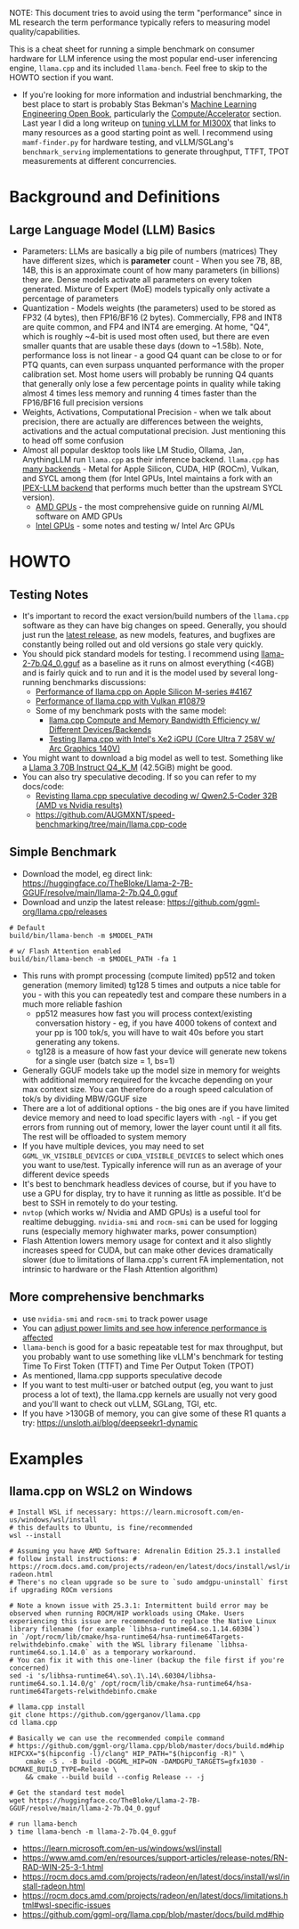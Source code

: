 NOTE: This document tries to avoid using the term "performance" since in ML research the term performance typically refers to measuring model quality/capabilities.

This is a cheat sheet for running a simple benchmark on consumer hardware for LLM inference using the most popular end-user inferencing engine, `llama.cpp` and its included `llama-bench`. Feel free to skip to the HOWTO section if you want.
- If you're looking for more information and industrial benchmarking, the best place to start is probably Stas Bekman's [Machine Learning Engineering Open Book](https://github.com/stas00/ml-engineering/), particularly the [Compute/Accelerator](https://github.com/stas00/ml-engineering/tree/master/compute/accelerator) section. Last year I did a long writeup on [tuning vLLM for MI300X](https://shisa.ai/posts/tuning-vllm-mi300x/) that links to many resources as a good starting point as well. I recommend using `mamf-finder.py` for hardware testing, and vLLM/SGLang's `benchmark_serving` implementations to generate throughput, TTFT, TPOT measurements at different concurrencies.

# Background and Definitions

## Large Language Model (LLM) Basics
- Parameters: LLMs are basically a big pile of numbers (matrices) They have different sizes, which is **parameter** count - When you see 7B, 8B, 14B, this is an approximate count of how many parameters (in billions) they are. Dense models activate all parameters on every token generated. Mixture of Expert (MoE) models typically only activate a percentage of parameters
- Quantization - Models weights (the parameters) used to be stored as FP32 (4 bytes), then FP16/BF16 (2 bytes). Commercially, FP8 and INT8 are quite common, and FP4 and INT4 are emerging. At home, "Q4", which is roughly ~4-bit is used most often used, but there are even smaller quants that are usable these days (down to ~1.58b). Note, performance loss is not linear - a good Q4 quant can be close to or for PTQ quants, can even surpass unquanted performance with the proper calibration set. Most home users will probably be running Q4 quants that generally only lose a few percentage points in quality while taking almost 4 times less memory and running 4 times faster than the FP16/BF16 full precision versions
- Weights, Activations, Computational Precision - when we talk about precision, there are actually are differences between the weights, activations and the actual computational precision. Just mentioning this to head off some confusion
- Almost all popular desktop tools like LM Studio, Ollama, Jan, AnythingLLM run `llama.cpp` as their inference backend. `llama.cpp` has [many backends](https://github.com/ggml-org/llama.cpp?tab=readme-ov-file#supported-backends) - Metal for Apple Silicon, CUDA, HIP (ROCm), Vulkan, and SYCL among them (for Intel GPUs, Intel maintains a fork with an [IPEX-LLM backend](https://github.com/intel/ipex-llm/blob/main/docs/mddocs/Quickstart/llama_cpp_quickstart.md) that performs much better than the upstream SYCL version).
	- [AMD GPUs](https://llm-tracker.info/howto/AMD-GPUs) - the most comprehensive guide on running AI/ML software on AMD GPUs
	- [Intel GPUs](https://llm-tracker.info/howto/Intel-GPUs) - some notes and testing w/ Intel Arc GPUs

# HOWTO
## Testing Notes
- It's important to record the exact version/build numbers of the `llama.cpp` software as they can have big changes on speed. Generally, you should just run the [latest release](https://github.com/ggml-org/llama.cpp/releases), as new models, features, and bugfixes are constantly being rolled out and old versions go stale very quickly.
- You should pick standard models for testing. I recommend using [llama-2-7b.Q4_0.gguf](https://huggingface.co/TheBloke/Llama-2-7B-GGUF#provided-files) as a baseline as it runs on almost everything (<4GB) and is fairly quick and to run and it is the model used by several long-running benchmarks discussions:
	- [Performance of llama.cpp on Apple Silicon M-series #4167](https://github.com/ggml-org/llama.cpp/discussions/4167)
	- [Performance of llama.cpp with Vulkan #10879](https://github.com/ggml-org/llama.cpp/discussions/10879)
	- Some of my benchmark posts with the same model:
		- [llama.cpp Compute and Memory Bandwidth Efficiency w/ Different Devices/Backends](https://www.reddit.com/r/LocalLLaMA/comments/1ghvwsj/llamacpp_compute_and_memory_bandwidth_efficiency/)
		- [Testing llama.cpp with Intel's Xe2 iGPU (Core Ultra 7 258V w/ Arc Graphics 140V) ](https://www.reddit.com/r/LocalLLaMA/comments/1gheslj/testing_llamacpp_with_intels_xe2_igpu_core_ultra/)
- You might want to download a big model as well to test. Something like a [Llama 3 70B Instruct Q4_K_M](https://huggingface.co/bartowski/Meta-Llama-3-70B-Instruct-GGUF#download-a-file-not-the-whole-branch-from-below) (42.5GiB) might be good.
- You can also try speculative decoding. If so you can refer to my docs/code:
	- [Revisting llama.cpp speculative decoding w/ Qwen2.5-Coder 32B (AMD vs Nvidia results)](https://www.reddit.com/r/LocalLLaMA/comments/1hqlug2/revisting_llamacpp_speculative_decoding_w/)
	- https://github.com/AUGMXNT/speed-benchmarking/tree/main/llama.cpp-code

## Simple Benchmark
* Download the model, eg direct link: https://huggingface.co/TheBloke/Llama-2-7B-GGUF/resolve/main/llama-2-7b.Q4_0.gguf
* Download and unzip the latest release: https://github.com/ggml-org/llama.cpp/releases
```
# Default
build/bin/llama-bench -m $MODEL_PATH

# w/ Flash Attention enabled
build/bin/llama-bench -m $MODEL_PATH -fa 1
```
- This runs with prompt processing (compute limited) pp512 and token generation (memory limited) tg128 5 times and outputs a nice table for you - with this you can repeatedly test and compare these numbers in a much more reliable fashion
	- pp512 measures how fast you will process context/existing conversation history - eg, if you have 4000 tokens of context and your pp is 100 tok/s, you will have to wait 40s before you start generating any tokens.
	- tg128 is a measure of how fast your device will generate new tokens for a single user (batch size = 1, bs=1)
- Generally GGUF models take up the model size in memory for weights with additional memory required for the kvcache depending on your max context size. You can therefore do a rough speed calculation of tok/s by dividing MBW/GGUF size
- There are a lot of additional options - the big ones are if you have limited device memory and need to load specific layers with `-ngl` - if you get errors from running out of memory, lower the layer count until it all fits. The rest will be offloaded to system memory
- If you have multiple devices, you may need to set `GGML_VK_VISIBLE_DEVICES` or `CUDA_VISIBLE_DEVICES` to select which ones you want to use/test. Typically inference will run as an average of your different device speeds
- It's best to benchmark headless devices of course, but if you have to use a GPU for display, try to have it running as little as possible. It'd be best to SSH in remotely to do your testing.
- `nvtop` (which works w/ Nvidia and AMD GPUs) is a useful tool for realtime debugging. `nvidia-smi` and `rocm-smi` can be used for logging runs (especially memory highwater marks, power consumption)
- Flash Attention lowers memory usage for context and it also slightly increases speed for CUDA, but can make other devices dramatically slower (due to limitations of llama.cpp's current FA implementation, not intrinsic to hardware or the Flash Attention algorithm)

## More comprehensive benchmarks
- use `nvidia-smi` and `rocm-smi` to track power usage
- You can [adjust power limits and see how inference performance is affected](https://www.reddit.com/r/LocalLLaMA/comments/1hg6qrd/relative_performance_in_llamacpp_when_adjusting/)
- `llama-bench` is good for a basic repeatable test for max throughput, but you probably want to use something like vLLM's benchmark for testing Time To First Token (TTFT) and Time Per Output Token (TPOT)
- As mentioned, llama.cpp supports speculative decode
- If you want to test multi-user or batched output (eg, you want to just process a lot of text), the llama.cpp kernels are usually not very good and you'll want to check out vLLM, SGLang, TGI, etc.
- If you have >130GB of memory, you can give some of these R1 quants a try: https://unsloth.ai/blog/deepseekr1-dynamic

# Examples

## llama.cpp on WSL2 on Windows
```
# Install WSL if necessary: https://learn.microsoft.com/en-us/windows/wsl/install
# this defaults to Ubuntu, is fine/recommended
wsl --install

# Assuming you have AMD Software: Adrenalin Edition 25.3.1 installed
# follow install instructions: # https://rocm.docs.amd.com/projects/radeon/en/latest/docs/install/wsl/install-radeon.html
# There's no clean upgrade so be sure to `sudo amdgpu-uninstall` first if upgrading ROCm versions

# Note a known issue with 25.3.1: Intermittent build error may be observed when running ROCM/HIP workloads using CMake. Users experiencing this issue are recommended to replace the Native Linux library filename (for example `libhsa-runtime64.so.1.14.60304`) in `/opt/rocm/lib/cmake/hsa-runtime64/hsa-runtime64Targets-relwithdebinfo.cmake` with the WSL library filename `libhsa-runtime64.so.1.14.0` as a temporary workaround.
# You can fix it with this one-liner (backup the file first if you're concerned)
sed -i 's/libhsa-runtime64\.so\.1\.14\.60304/libhsa-runtime64.so.1.14.0/g' /opt/rocm/lib/cmake/hsa-runtime64/hsa-runtime64Targets-relwithdebinfo.cmake

# llama.cpp install
git clone https://github.com/ggerganov/llama.cpp
cd llama.cpp

# Basically we can use the recommended compile command
# https://github.com/ggml-org/llama.cpp/blob/master/docs/build.md#hip
HIPCXX="$(hipconfig -l)/clang" HIP_PATH="$(hipconfig -R)" \
    cmake -S . -B build -DGGML_HIP=ON -DAMDGPU_TARGETS=gfx1030 -DCMAKE_BUILD_TYPE=Release \
    && cmake --build build --config Release -- -j

# Get the standard test model
wget https://huggingface.co/TheBloke/Llama-2-7B-GGUF/resolve/main/llama-2-7b.Q4_0.gguf

# run llama-bench
❯ time llama-bench -m llama-2-7b.Q4_0.gguf
```
- https://learn.microsoft.com/en-us/windows/wsl/install
- https://www.amd.com/en/resources/support-articles/release-notes/RN-RAD-WIN-25-3-1.html
- https://rocm.docs.amd.com/projects/radeon/en/latest/docs/install/wsl/install-radeon.html
- https://rocm.docs.amd.com/projects/radeon/en/latest/docs/limitations.html#wsl-specific-issues
- https://github.com/ggml-org/llama.cpp/blob/master/docs/build.md#hip